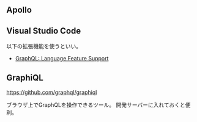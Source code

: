 ## Apollo

## Visual Studio Code

以下の拡張機能を使うといい。

- [GraphQL: Language Feature Support](https://marketplace.visualstudio.com/items?itemName=GraphQL.vscode-graphql)

## GraphiQL

https://github.com/graphql/graphiql

ブラウザ上でGraphQLを操作できるツール。
開発サーバーに入れておくと便利。
